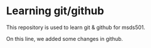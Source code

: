 # Learning git/github

This repository is used to learn git & github for msds501. 

On this line, we added some changes in github.
